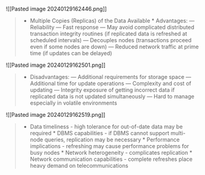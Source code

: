 ![[Pasted image 20240129162446.png]]
> * Multiple Copies (Replicas) of the Data Available * Advantages: — Reliability — Fast response — May avoid complicated distributed transaction integrity routines (if replicated data is refreshed at scheduled intervals) — Decouples nodes (transactions proceed even if some nodes are down) — Reduced network traffic at prime time (if updates can be delayed)

![[Pasted image 20240129162501.png]]
> * Disadvantages: — Additional requirements for storage space — Additional time for update operations — Complexity and cost of updating — Integrity exposure of getting incorrect data if replicated data is not updated simultaneously — Hard to manage especially in volatile environments

![[Pasted image 20240129162519.png]]
> * Data timeliness - high tolerance for out-of-date data may be required * DBMS capabilities - if DBMS cannot support multi- node queries, replication may be necessary * Performance implications - refreshing may cause performance problems for busy nodes * Network heterogeneity - complicates replication * Network communication capabilities - complete refreshes place heavy demand on telecommunications
